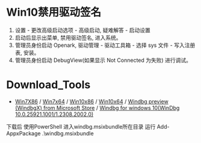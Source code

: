 
# Win10禁用驱动签名
1. 设置 - 更改高级启动选项 - 高级启动, 疑难解答 - 启动设置
2. 启动后显示出菜单, 禁用驱动签名, 进入系统。
3. 管理员身份启动 Openark,  驱动管理 - 驱动工具箱 - 选择 sys 文件 - 写入注册表, 安装。
4. 管理员身份启动 DebugView(如果显示 Not Connected 为失败) 进行调试。



# Download_Tools
- [Win7X86](http://download.microsoft.com/download/A/6/A/A6AC035D-DA3F-4F0C-ADA4-37C8E5D34E3D/setup/WinSDKDebuggingTools/dbg_x86.msi​)
/ [Win7x64](http://download.microsoft.com/download/A/6/A/A6AC035D-DA3F-4F0C-ADA4-37C8E5D34E3D/setup/WinSDKDebuggingTools_amd64/dbg_amd64.msi​)
/ [Win10x86](https://download.microsoft.com/download/4/2/2/42245968-6A79-4DA7-A5FB-08C0AD0AE661/windowssdk/Installers/X86%20Debuggers%20And%20Tools-x86_en-us.msi​)
/ [Win10x64](https://download.microsoft.com/download/4/2/2/42245968-6A79-4DA7-A5FB-08C0AD0AE661/windowssdk/Installers/X64%20Debuggers%20And%20Tools-x64_en-us.msi​)
/ [Windbg preview (WindbgX) from Microsoft Store​](https://www.microsoft.com/store/p/windbg/9pgjgd53tn86​)
/ [Windbg for windows 10(WinDbg 10.0.25921.1001/1.2308.2002.0)​](https://windbg.download.prss.microsoft.com/dbazure/prod/1-2308-2002-0/windbg.msixbundle​)

下载后 使用PowerShell 进入windbg.msixbundle所在目录​
运行 Add-AppxPackage .\windbg.msixbundle
